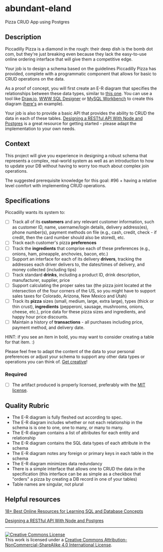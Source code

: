 # abundant-eland
Pizza CRUD App using Postgres

## Description

Piccadilly Pizza is a diamond in the rough: their deep dish is the bomb dot com, but they're just breaking even because they lack the easy-to-use online ordering interface that will give them a competitive edge.

Your job is to design a schema based on the guidelines Piccadilly Pizza has provided, complete with a programmatic component that allows for basic to CRUD operations on the data.

As a proof of concept, you will first create an E-R diagram that specifies the relationships between these data types, similar to [this one](http://www.conceptdraw.com/How-To-Guide/picture/erd-entity-relationship-diagram-symbols/SOFTWARE-DEVELOPMENT-ERD-Entity-Relationship-Model-Diagram.png). You can use a tool like [Draw.io](https://www.draw.io/?splash=0&libs=er;general;advanced;uml;basic;flowchart;arrows), [WWW SQL Designer](http://ondras.zarovi.cz/sql/demo/) or [MySQL Workbench](https://www.mysql.com/products/workbench/) to create this diagram ([here's](https://www.mysql.com/common/images/products/MySQL_Workbench_Visual_Design_Mac.png) an example).

Your job is also to provide a basic API that provides the ability to CRUD the data in each of these tables. [Designing a RESTful API With Node and Postgres](http://mherman.org/blog/2016/03/13/designing-a-restful-api-with-node-and-postgres/#.WAqKX5MrKRt) is a great resource for getting started - please adapt the implementation to your own needs.

## Context

This project will give you experience in designing a robust schema that represents a complex, real-world system as well as an introduction to how to update your DB without having to worry too much about complex join operations.

The suggested prerequisite knowledge for this goal: #96 + having a relative level comfort with implementing CRUD operations. 

## Specifications

Piccadilly wants its system to:

- [ ] Track all of its **customers** and any relevant customer information, such as customer ID, name, username/login details, delivery address(es), phone number(s), payment methods on file (e.g., cash, credit, check - if credit, then the card number should also be stored), etc.
- [ ] Track each customer's pizza **preferences**
- [ ] Track the **ingredients** that comprise each of these preferences (e.g., onions, ham, pineapple, anchovies, bacon, etc.)
- [ ] Support an interface for each of its delivery **drivers**, tracking the addresses each driver delivers to, the dates/times of delivery, and money collected (including tips)
- [ ] Track standard **drinks**, including a product ID, drink description, manufacturer, supplier, price
- [ ] Support calculating the proper sales tax (the pizza joint located at the intersection of the four corners of the US, so you might have to support sales taxes for Colorado, Arizona, New Mexico and Utah)
- [ ] Track its **pizza** sizes (small, medium, large, extra large), types (thick or thin crust), **ingredients** (pepperoni, sausage, mushrooms, onions, cheese, etc.), price data for these pizza sizes and ingredients, and happy hour price discounts.
- [ ] Maintain a history of **transactions** - all purchases including price, payment method, and delivery date.

HINT: if you see an item in bold, you may want to consider creating a table for that item. :)

Please feel free to adapt the content of the data to your personal preferences or adjust your schema to support any other data types or operations you can think of. [Get creative](https://www.youtube.com/watch?v=9C_HReR_McQ)!

### Required

- [ ] The artifact produced is properly licensed, preferably with the [MIT license][mit-license].

## Quality Rubric

- The E-R diagram is fully fleshed out according to spec. 
- The E-R diagram includes whether or not each relationship in the schema is is one to one, one to many, or many to many. 
- The E-R diagram contains a list of attributes for each entity and relationship 
- The E-R diagram contains the SQL data types of each attribute in the schema
- The E-R diagram  notes any foreign or primary keys in each table in the schema
- The E-R diagram minimizes data redundancy
- There is a simple interface that allows one to CRUD the data in the specification (this interface can be as simple as a checkbox that "orders" a pizza by creating a DB record in one of your tables)
- Table names are singular, not plural

## Helpful resources

[18+ Best Online Resources for Learning SQL and Database Concepts](http://www.vertabelo.com/blog/notes-from-the-lab/18-best-online-resources-for-learning-sql-and-database)

[Designing a RESTful API With Node and Postgres](http://mherman.org/blog/2016/03/13/designing-a-restful-api-with-node-and-postgres/#.WAqKX5MrKRt)

---

<!-- LICENSE -->

<a rel="license" href="http://creativecommons.org/licenses/by-nc-sa/4.0/"><img alt="Creative Commons License" style="border-width:0" src="https://i.creativecommons.org/l/by-nc-sa/4.0/80x15.png" /></a>
<br />This work is licensed under a <a rel="license" href="http://creativecommons.org/licenses/by-nc-sa/4.0/">Creative Commons Attribution-NonCommercial-ShareAlike 4.0 International License</a>.

[mit-license]: https://opensource.org/licenses/MIT

